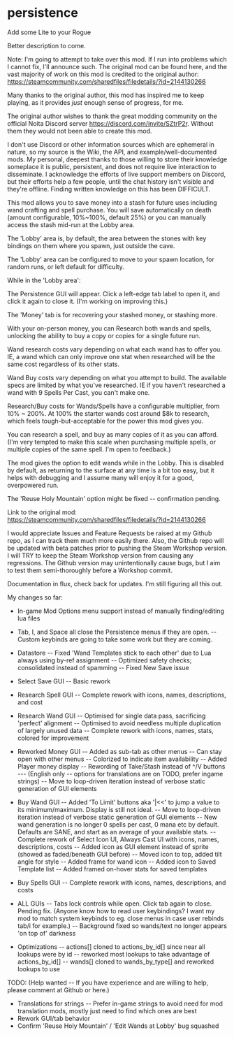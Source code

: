 # persistence
Add some Lite to your Rogue


Better description to come.


Note: I'm going to attempt to take over this mod. If I run into problems which I cannot fix, I'll announce such. The original mod can be found here, and the vast majority of work on this mod is credited to the original author:
https://steamcommunity.com/sharedfiles/filedetails/?id=2144130266

Many thanks to the original author, this mod has inspired me to keep playing, as it provides *just* enough sense of progress, for me.

The original author wishes to thank the great modding community on the official Noita Discord server https://discord.com/invite/SZtrP2r. Without them they would not been able to create this mod.

I don't use Discord or other information sources which are ephemeral in nature, so my source is the Wiki, the API, and example/well-documented mods. My personal, deepest thanks to those willing to store their knowledge someplace it is public, persistent, and does not require live interaction to disseminate. I acknowledge the efforts of live support members on Discord, but their efforts help a few people, until the chat history isn't visible and they're offline. Finding written knowledge on this has been DIFFICULT.




This mod allows you to save money into a stash for future uses including wand crafting and spell purchase. You will save automatically on death (amount configurable, 10%~100%, default 25%) or you can manually access the stash mid-run at the Lobby area.

The 'Lobby' area is, by default, the area between the stones with key bindings on them where you spawn, just outside the cave.

The 'Lobby' area can be configured to move to your spawn location, for random runs, or left default for difficulty.



While in the 'Lobby area':

The Persistence GUI will appear. Click a left-edge tab label to open it, and click it again to close it. (I'm working on improving this.)

The 'Money' tab is for recovering your stashed money, or stashing more.

With your on-person money, you can Research both wands and spells, unlocking the ability to buy a copy or copies for a single future run.

Wand research costs vary depending on what each wand has to offer you. IE, a wand which can only improve one stat when researched will be the same cost regardless of its other stats.

Wand Buy costs vary depending on what you attempt to build. The available specs are limited by what you've researched. IE if you haven't researched a wand with 9 Spells Per Cast, you can't make one.

Research/Buy costs for Wands/Spells have a configurable multiplier, from 10% ~ 200%. At 100% the starter wands cost around $8k to research, which feels tough-but-acceptable for the power this mod gives you.

You can research a spell, and buy as many copies of it as you can afford. (I'm very tempted to make this scale when purchasing multiple spells, or multiple copies of the same spell. I'm open to feedback.)

The mod gives the option to edit wands while in the Lobby. This is disabled by default, as returning to the surface at any time is a bit too easy, but it helps with debugging and I assume many will enjoy it for a good, overpowered run.

The 'Reuse Holy Mountain' option might be fixed -- confirmation pending.


Link to the original mod: https://steamcommunity.com/sharedfiles/filedetails/?id=2144130266


I would appreciate Issues and Feature Requests be raised at my Github repo, as I can track them much more easily there. Also, the Github repo will be updated with beta patches prior to pushing the Steam Workshop version. I will TRY to keep the Steam Workshop version from causing any regressions. The Github version may unintentionally cause bugs, but I aim to test them semi-thoroughly before a Workshop commit.

Documentation in flux, check back for updates. I'm still figuring all this out.

My changes so far:
- In-game Mod Options menu support instead of manually finding/editing lua files

- Tab, I, and Space all close the Persistence menus if they are open.
-- Custom keybinds are going to take some work but they are coming.

- Datastore
-- Fixed 'Wand Templates stick to each other' due to Lua always using by-ref assignment
-- Optimized safety checks; consolidated instead of spamming
-- Fixed New Save issue

- Select Save GUI
-- Basic rework

- Research Spell GUI
-- Complete rework with icons, names, descriptions, and cost

- Research Wand GUI
-- Optimised for single data pass, sacrificing 'perfect' alignment
-- Optimised to avoid needless multiple duplication of largely unused data
-- Complete rework with icons, names, stats, colored for improvement

- Reworked Money GUI
-- Added as sub-tab as other menus
-- Can stay open with other menus
-- Colorized to indicate item availability
-- Added Player money display
-- Rewording of Take/Stash instead of ^/V buttons
--- (English only -- options for translations are on TODO, prefer ingame strings)
-- Move to loop-driven iteration instead of verbose static generation of GUI elements

- Buy Wand GUI
-- Added 'To Limit' buttons aka '|<<' to jump a value to its minimum/maximum. Display is still not ideal.
-- Move to loop-driven iteration instead of verbose static generation of GUI elements
-- New wand generation is no longer 0 spells per cast, 0 mana etc by default. Defaults are SANE, and start as an average of your available stats.
-- Complete rework of Select Icon UI, Always Cast UI with icons, names, descriptions, costs
-- Added icon as GUI element instead of sprite (showed as faded/beneath GUI before)
-- Moved icon to top, added tilt angle for style
-- Added frame for wand icon
-- Added icon to Saved Template list
-- Added framed on-hover stats for saved templates

- Buy Spells GUI
-- Complete rework with icons, names, descriptions, and costs

- ALL GUIs
-- Tabs lock controls while open. Click tab again to close. Pending fix. (Anyone know how to read user keybindings? I want my mod to match system keybinds to eg. close menus in case user rebinds tab/i for example.)
-- Background fixed so wands/text no longer appears 'on top of' darkness

- Optimizations
-- actions[] cloned to actions_by_id[] since near all lookups were by id
-- reworked most lookups to take advantage of actions_by_id[]
-- wands[] cloned to wands_by_type[] and reworked lookups to use

TODO: (Help wanted -- If you have experience and are willing to help, please comment at Github or here.)
- Translations for strings
-- Prefer in-game strings to avoid need for mod translation mods, mostly just need to find which ones are best
- Rework GUI/tab behavior
- Confirm 'Reuse Holy Mountain' / 'Edit Wands at Lobby' bug squashed

